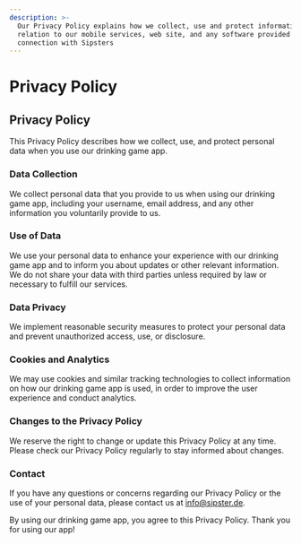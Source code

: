 ```yaml
---
description: >-
  Our Privacy Policy explains how we collect, use and protect information in
  relation to our mobile services, web site, and any software provided on or in
  connection with Sipsters
---
```


# Privacy Policy

## Privacy Policy

This Privacy Policy describes how we collect, use, and protect personal data when you use our drinking game app.

### Data Collection

We collect personal data that you provide to us when using our drinking game app, including your username, email address, and any other information you voluntarily provide to us.

### Use of Data

We use your personal data to enhance your experience with our drinking game app and to inform you about updates or other relevant information. We do not share your data with third parties unless required by law or necessary to fulfill our services.

### Data Privacy

We implement reasonable security measures to protect your personal data and prevent unauthorized access, use, or disclosure.

### Cookies and Analytics

We may use cookies and similar tracking technologies to collect information on how our drinking game app is used, in order to improve the user experience and conduct analytics.

### Changes to the Privacy Policy

We reserve the right to change or update this Privacy Policy at any time. Please check our Privacy Policy regularly to stay informed about changes.

### Contact

If you have any questions or concerns regarding our Privacy Policy or the use of your personal data, please contact us at info@sipster.de.

By using our drinking game app, you agree to this Privacy Policy. Thank you for using our app!
